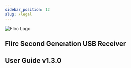 ```yaml
---
sidebar_position: 12
slug: /legal
---
```


![Flirc Logo](/img/FlircLogoBlack.svg#logo)

## Flirc Second Generation USB Receiver

## User Guide v1.3.0